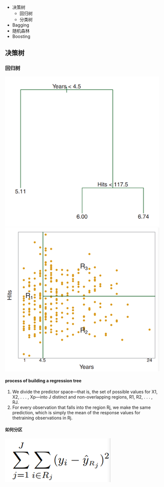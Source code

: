 * 决策树
  * 回归树
  * 分类树
* Bagging
* 随机森林
* Boosting
## 决策树
### 回归树
![tree1](https://github.com/shirley-wen/group-learning/blob/master/图片/1.png)
![tree2](https://github.com/shirley-wen/group-learning/blob/master/图片/2.png)
#### process of building a regression tree
1. We divide the predictor space—that is, the set of possible values for X1, X2, . . . , Xp—into J distinct and non-overlapping regions,
R1, R2, . . . , RJ.
2. For every observation that falls into the region Rj, we make the same prediction, which is simply the mean of the response values for thetraining observations in Rj.
#### 如何分区
![tree3](https://github.com/shirley-wen/group-learning/blob/master/图片/3.png)
